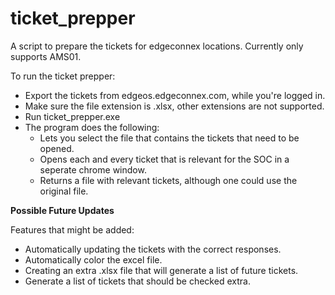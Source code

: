 # ticket_prepper
A script to prepare the tickets for edgeconnex locations. Currently only supports AMS01.

To run the ticket prepper:
- Export the tickets from edgeos.edgeconnex.com, while you're logged in.
- Make sure the file extension is .xlsx, other extensions are not supported. 
- Run ticket_prepper.exe
- The program does the following:
	* Lets you select the file that contains the tickets that need to be opened.
	* Opens each and every ticket that is relevant for the SOC in a seperate chrome window.
	* Returns a file with relevant tickets, although one could use the original file.
      
**Possible Future Updates**

Features that might be added:
- Automatically updating the tickets with the correct responses.
- Automatically color the excel file.
- Creating an extra .xlsx file that will generate a list of future tickets.
- Generate a list of tickets that should be checked extra.
